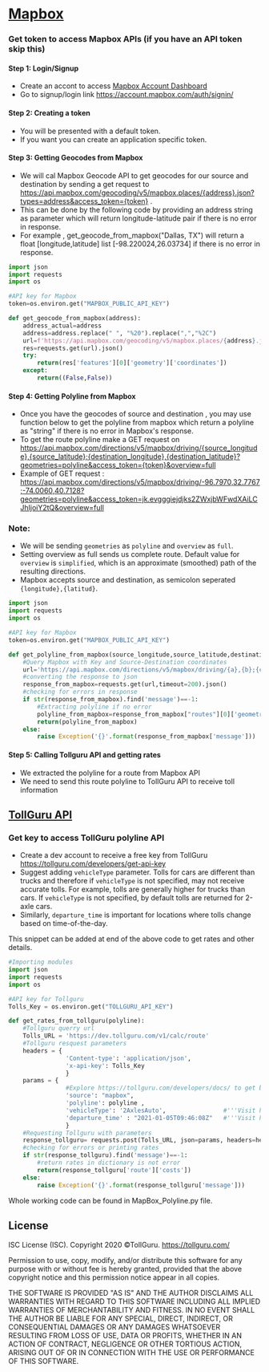 # [Mapbox](https://www.mapbox.com/)

### Get token to access Mapbox APIs (if you have an API token skip this)
#### Step 1: Login/Signup
* Create an accont to access [Mapbox Account Dashboard](https://account.mapbox.com/)
* Go to signup/login link https://account.mapbox.com/auth/signin/

#### Step 2: Creating a token
* You will be presented with a default token.
* If you want you can create an application specific token.

#### Step 3: Getting Geocodes from Mapbox 
* We will cal Mapbox Geocode API to get geocodes for our source and destination by sending a get request to https://api.mapbox.com/geocoding/v5/mapbox.places/{address}.json?types=address&access_token={token} .
* This can be done by the following code by providing an address string as parameter which will return longitude-latitude pair if there is no error in response.
* For example , get_geocode_from_mapbox("Dallas, TX") will return a float [longitude,latitude] list [-98.220024,26.03734] if there is no error in response.
```python
import json
import requests
import os

#API key for Mapbox
token=os.environ.get("MAPBOX_PUBLIC_API_KEY")

def get_geocode_from_mapbox(address):               
    address_actual=address
    address=address.replace(" ", "%20").replace(",","%2C")
    url=f'https://api.mapbox.com/geocoding/v5/mapbox.places/{address}.json?limit=1&access_token={token}'
    res=requests.get(url).json()
    try:
        return(res['features'][0]['geometry']['coordinates'])
    except:
        return((False,False))
```
#### Step 4: Getting Polyline from Mapbox
* Once you have the geocodes of source and destination , you may use function below to get the polyline from mapbox which return a polyline as "string" if there is no error in Mapbox's response.
* To get the route polyline make a GET request on https://api.mapbox.com/directions/v5/mapbox/driving/{source_longitude},{source_latitude};{destination_longitude},{destination_latitude}?geometries=polyline&access_token={token}&overview=full
* Example of GET request : https://api.mapbox.com/directions/v5/mapbox/driving/-96.7970,32.7767;-74.0060,40.7128?geometries=polyline&access_token=jk.evgggiejdjks2ZWxjbWFwdXAiLCJhIjoiY2tQ&overview=full

### Note:
* We will be sending `geometries` as `polyline` and `overview` as `full`.
* Setting overview as full sends us complete route. Default value for `overview` is `simplified`, which is an approximate (smoothed) path of the resulting directions.
* Mapbox accepts source and destination, as semicolon seperated
  `{longitude},{latitud}`.

```python
import json
import requests
import os

#API key for Mapbox
token=os.environ.get("MAPBOX_PUBLIC_API_KEY")

def get_polyline_from_mapbox(source_longitude,source_latitude,destination_longitude,destination_latitude):
    #Query Mapbox with Key and Source-Destination coordinates
    url='https://api.mapbox.com/directions/v5/mapbox/driving/{a},{b};{c},{d}?geometries=polyline&access_token={e}&overview=full'.format(a=source_longitude,b=source_latitude,c=destination_longitude,d=destination_latitude,e=token)
    #converting the response to json
    response_from_mapbox=requests.get(url,timeout=200).json()
    #checking for errors in response 
    if str(response_from_mapbox).find('message')==-1:
        #Extracting polyline if no error
        polyline_from_mapbox=response_from_mapbox["routes"][0]['geometry']
        return(polyline_from_mapbox)
    else:
        raise Exception('{}'.format(response_from_mapbox['message']))
```

#### Step 5: Calling Tollguru API and getting rates 
* We extracted the polyline for a route from Mapbox API
* We need to send this route polyline to TollGuru API to receive toll information

## [TollGuru API](https://tollguru.com/developers/docs/)

### Get key to access TollGuru polyline API
* Create a dev account to receive a free key from TollGuru https://tollguru.com/developers/get-api-key
* Suggest adding `vehicleType` parameter. Tolls for cars are different than trucks and therefore if `vehicleType` is not specified, may not receive accurate tolls. For example, tolls are generally higher for trucks than cars. If `vehicleType` is not specified, by default tolls are returned for 2-axle cars. 
* Similarly, `departure_time` is important for locations where tolls change based on time-of-the-day.

This snippet can be added at end of the above code to get rates and other details.
```python
#Importing modules
import json
import requests
import os

#API key for Tollguru
Tolls_Key = os.environ.get("TOLLGURU_API_KEY")

def get_rates_from_tollguru(polyline):
    #Tollguru querry url
    Tolls_URL = 'https://dev.tollguru.com/v1/calc/route'
    #Tollguru resquest parameters
    headers = {
                'Content-type': 'application/json',
                'x-api-key': Tolls_Key
                }
    params = {   
                #Explore https://tollguru.com/developers/docs/ to get best off all the parameter that tollguru offers 
                'source': "mapbox",
                'polyline': polyline ,               
                'vehicleType': '2AxlesAuto',                #'''Visit https://tollguru.com/developers/docs/#vehicle-types to know more options'''
                'departure_time' : "2021-01-05T09:46:08Z"   #'''Visit https://en.wikipedia.org/wiki/Unix_time to know the time format'''
                }
    #Requesting Tollguru with parameters
    response_tollguru= requests.post(Tolls_URL, json=params, headers=headers,timeout=200).json()
    #checking for errors or printing rates
    if str(response_tollguru).find('message')==-1:
        #return rates in dictionary is not error
        return(response_tollguru['route']['costs'])
    else:
        raise Exception('{}'.format(response_tollguru['message']))
```

Whole working code can be found in MapBox_Polyline.py file.

## License
ISC License (ISC). Copyright 2020 &copy;TollGuru. https://tollguru.com/

Permission to use, copy, modify, and/or distribute this software for any purpose with or without fee is hereby granted, provided that the above copyright notice and this permission notice appear in all copies.

THE SOFTWARE IS PROVIDED "AS IS" AND THE AUTHOR DISCLAIMS ALL WARRANTIES WITH REGARD TO THIS SOFTWARE INCLUDING ALL IMPLIED WARRANTIES OF MERCHANTABILITY AND FITNESS. IN NO EVENT SHALL THE AUTHOR BE LIABLE FOR ANY SPECIAL, DIRECT, INDIRECT, OR CONSEQUENTIAL DAMAGES OR ANY DAMAGES WHATSOEVER RESULTING FROM LOSS OF USE, DATA OR PROFITS, WHETHER IN AN ACTION OF CONTRACT, NEGLIGENCE OR OTHER TORTIOUS ACTION, ARISING OUT OF OR IN CONNECTION WITH THE USE OR PERFORMANCE OF THIS SOFTWARE.